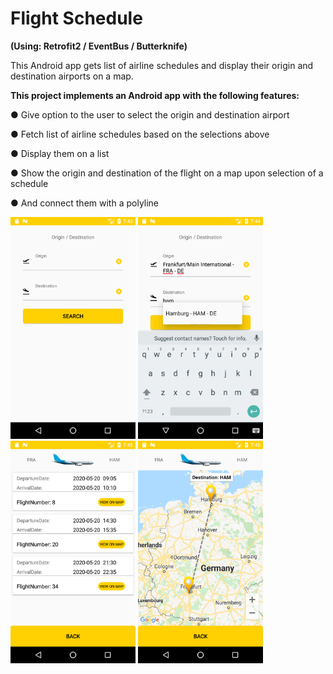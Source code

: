 <H1> Flight Schedule </H1>

<B>(Using: Retrofit2 / EventBus / Butterknife)</B>

This Android app gets list of airline schedules and display their origin and destination airports on a map.



<B>This project implements an Android app with the following features:</B>

 ●	Give option to the user to select the origin and destination airport
 
 ●	Fetch list of airline schedules based on the selections above
 
 ●	Display them on a list
 
 ●	Show the origin and destination of the flight on a map upon selection of a schedule
 
 ●	And connect them with a polyline
 
 <img src="screenshots/Screenshot_1.png" width="200"> <img src="screenshots/Screenshot_2.png" width="200"> <img src="screenshots/Screenshot_3.png" width="200"> <img src="screenshots/Screenshot_4.png" width="200">
 
 </p>
